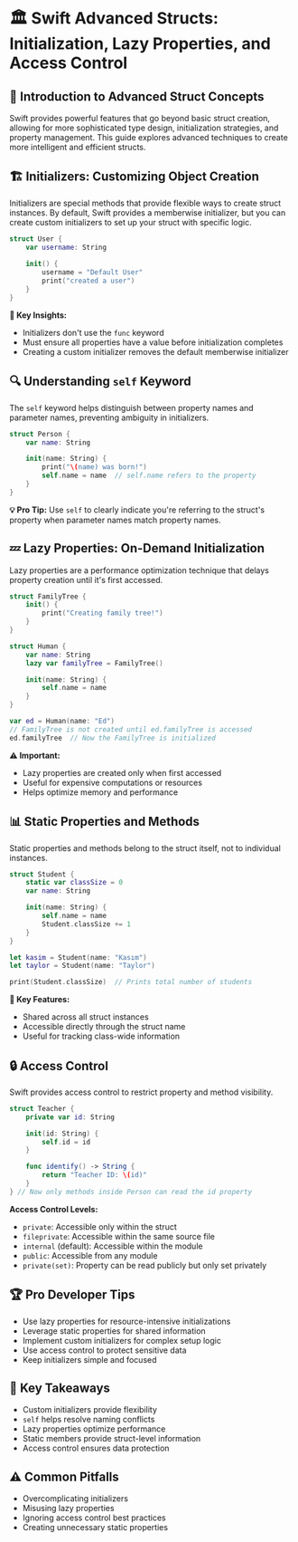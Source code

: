 # 🏛️ Swift Advanced Structs: Initialization, Lazy Properties, and Access Control

## 📘 Introduction to Advanced Struct Concepts
Swift provides powerful features that go beyond basic struct creation, allowing for more sophisticated type design, initialization strategies, and property management. This guide explores advanced techniques to create more intelligent and efficient structs.

## 🏗️ Initializers: Customizing Object Creation
Initializers are special methods that provide flexible ways to create struct instances. By default, Swift provides a memberwise initializer, but you can create custom initializers to set up your struct with specific logic.

```swift
struct User {
    var username: String
    
    init() {
        username = "Default User"
        print("created a user")
    }
}
```

**🔑 Key Insights:**
- Initializers don't use the `func` keyword
- Must ensure all properties have a value before initialization completes
- Creating a custom initializer removes the default memberwise initializer

## 🔍 Understanding `self` Keyword
The `self` keyword helps distinguish between property names and parameter names, preventing ambiguity in initializers.

```swift
struct Person {
    var name: String

    init(name: String) {
        print("\(name) was born!")
        self.name = name  // self.name refers to the property
    }
}
```

**💡 Pro Tip:** Use `self` to clearly indicate you're referring to the struct's property when parameter names match property names.

## 💤 Lazy Properties: On-Demand Initialization
Lazy properties are a performance optimization technique that delays property creation until it's first accessed.

```swift
struct FamilyTree {
    init() {
        print("Creating family tree!")
    }
}

struct Human {
    var name: String
    lazy var familyTree = FamilyTree()

    init(name: String) {
        self.name = name
    }
}

var ed = Human(name: "Ed")
// FamilyTree is not created until ed.familyTree is accessed
ed.familyTree  // Now the FamilyTree is initialized
```

**⚠️ Important:**
- Lazy properties are created only when first accessed
- Useful for expensive computations or resources
- Helps optimize memory and performance

## 📊 Static Properties and Methods
Static properties and methods belong to the struct itself, not to individual instances.

```swift
struct Student {
    static var classSize = 0
    var name: String

    init(name: String) {
        self.name = name
        Student.classSize += 1
    }
}

let kasim = Student(name: "Kasım")
let taylor = Student(name: "Taylor")

print(Student.classSize)  // Prints total number of students
```

**🌟 Key Features:**
- Shared across all struct instances
- Accessible directly through the struct name
- Useful for tracking class-wide information

## 🔒 Access Control
Swift provides access control to restrict property and method visibility.

```swift
struct Teacher {
    private var id: String

    init(id: String) {
        self.id = id
    }

    func identify() -> String {
        return "Teacher ID: \(id)"
    }
} // Now only methods inside Person can read the id property
```

**Access Control Levels:**
- `private`: Accessible only within the struct
- `fileprivate`: Accessible within the same source file
- `internal` (default): Accessible within the module
- `public`: Accessible from any module
- `private(set)`: Property can be read publicly but only set privately

## 🏆 Pro Developer Tips
- Use lazy properties for resource-intensive initializations
- Leverage static properties for shared information
- Implement custom initializers for complex setup logic
- Use access control to protect sensitive data
- Keep initializers simple and focused

## 🏁 Key Takeaways
- Custom initializers provide flexibility
- `self` helps resolve naming conflicts
- Lazy properties optimize performance
- Static members provide struct-level information
- Access control ensures data protection

## ⚠️ Common Pitfalls
- Overcomplicating initializers
- Misusing lazy properties
- Ignoring access control best practices
- Creating unnecessary static properties

